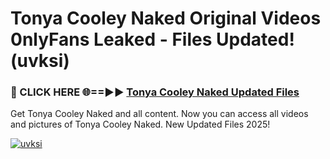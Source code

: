 # Tonya Cooley Naked Original Videos 0nlyFans Leaked - Files Updated! (uvksi)

<h3>🔴 CLICK HERE 🌐==►► <a href="https://tinyurl.com/up5wt9bj" rel="nofollow">Tonya Cooley Naked Updated Files</a></h3>

Get Tonya Cooley Naked and all content. Now you can access all videos and pictures of Tonya Cooley Naked. New Updated Files 2025!

[![uvksi](https://i.imgur.com/ABiUzMV.gif)](https://tinyurl.com/up5wt9bj)
